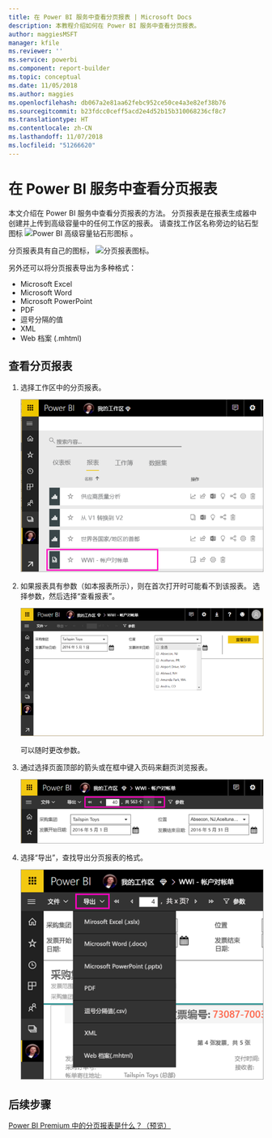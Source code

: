 ```yaml
---
title: 在 Power BI 服务中查看分页报表 | Microsoft Docs
description: 本教程介绍如何在 Power BI 服务中查看分页报表。
author: maggiesMSFT
manager: kfile
ms.reviewer: ''
ms.service: powerbi
ms.component: report-builder
ms.topic: conceptual
ms.date: 11/05/2018
ms.author: maggies
ms.openlocfilehash: db067a2e81aa62febc952ce50ce4a3e82ef38b76
ms.sourcegitcommit: b23fdcc0ceff5acd2e4d52b15b310068236cf8c7
ms.translationtype: HT
ms.contentlocale: zh-CN
ms.lasthandoff: 11/07/2018
ms.locfileid: "51266620"
---
```

# <a name="view-a-paginated-report-in-the-power-bi-service"></a>在 Power BI 服务中查看分页报表

本文介绍在 Power BI 服务中查看分页报表的方法。 分页报表是在报表生成器中创建并上传到高级容量中的任何工作区的报表。 请查找工作区名称旁边的钻石型图标 ![Power BI 高级容量钻石形图标](media/paginated-reports-save-to-power-bi-service/premium-diamond.png) 。 

分页报表具有自己的图标， ![分页报表图标](media/paginated-reports-view-power-bi-service/power-bi-paginated-report-icon.png)。

另外还可以将分页报表导出为多种格式： 

- Microsoft Excel
- Microsoft Word
- Microsoft PowerPoint
- PDF
- 逗号分隔的值
- XML
- Web 档案 (.mhtml)

## <a name="view-a-paginated-report"></a>查看分页报表

1. 选择工作区中的分页报表。

    ![Power BI 服务中的分页报表](media/paginated-reports-view-power-bi-service/power-bi-paginated-report-in-service.png)

2. 如果报表具有参数（如本报表所示），则在首次打开时可能看不到该报表。 选择参数，然后选择“查看报表”。 

     ![选择参数以查看报表](media/paginated-reports-view-power-bi-service/power-bi-paginated-select-parameters.png)

    可以随时更改参数。

1. 通过选择页面顶部的箭头或在框中键入页码来翻页浏览报表。
    
   ![翻页浏览报表](media/paginated-reports-view-power-bi-service/power-bi-paginated-page-thru-report.png)

4. 选择“导出”，查找导出分页报表的格式。

    ![选择导出格式](media/paginated-reports-view-power-bi-service/power-bi-paginated-export.png)


## <a name="next-steps"></a>后续步骤

[Power BI Premium 中的分页报表是什么？（预览）](paginated-reports-report-builder-power-bi.md)
